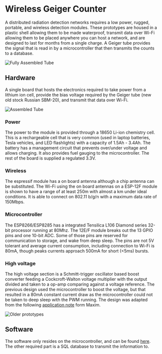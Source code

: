# Wireless Geiger Counter
A distributed radiation detection networks requires a low power, rugged, portable, and wireless detection modules. These prototypes are housed in a plastic shell allowing them to be made waterproof, transmit data over Wi-Fi allowing them to be placed anywhere you can host a network, and are designed to last for months from a single charge. A Geiger tube provides the signal that is read in by a microcontroller that then transmits the counts to a database.

![][assembledTube]

## Hardware
A single board that hosts the electronics required to take power from a lithium ion cell, provide the bias voltage required by the Geiger tube (new old stock Russian SBM-20), and transmit that data over Wi-Fi.

![][labeledSections]

### Power
The power to the module is provided through a 18650 Li-ion chemistry cell. This is a rechargeable cell that is very common (used in laptop batteries, Tesla vehicles, and LED flashlights) with a capacity of 1.5Ah - 3.4Ah. The battery has a management circuit that prevents over/under voltage and allows charging. It also provides fuel gauging to the microcontroller. The rest of the board is supplied a regulated 3.3V.

### Wireless
The espressif module has a on board antenna although a chip antenna can be substituted. The Wi-Fi using the on board antennas on a ESP-12F module is shown to have a range of at least 250m with almost a km under ideal conditions. It is able to connect on 802.11 b/g/n with a maximum data rate of 150Mbps.

### Microcontroller
The ESP8266/ESP8285 has a integrated Tensilica L106 Diamond series 32-bit processor running at 80Mhz. The 12E/F module breaks out the 13 GPIO pins and one 10-bit ADC. Some of those pins are reserved for communication to storage, and wake from deep sleep. The pins are not 5V tolerant and average current consumption, including connection to Wi-Fi is 80mA, though peaks currents approach 500mA for short (<5ms) bursts.

### High voltage
The high voltage section is a Schmitt-trigger oscillator based boost converter feeding a Cockcroft-Walton voltage multiplier with the output divided and taken to a op-amp comparing against a voltage reference. The previous design used the microcontroller to boost the voltage, but that resulted in a 80mA constant current draw as the microcontroller could not be taken to deep sleep with the PWM running. The design was adapted from the following [application note](https://www.maximintegrated.com/en/app-notes/index.mvp/id/3757) form Maxim.

![][oldPrototypes]

## Software
The software only resides on the microcontroller, and can be found [here](https://github.com/Sawaiz/geigerControl). The other required part is a SQL database to transmit the information to.


[oldPrototypes]: cad/renderings/oldPrototypes.jpg "Older prototypes"
[assembledTube]: cad/renderings/assembledTube.png "Fully Assembled Tube"
[labeledSections]: cad/renderings/labeledSections.png "Assembled Tube"
